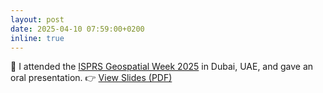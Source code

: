 ```yaml
---
layout: post
date: 2025-04-10 07:59:00+0200
inline: true
---
```


🎤 I attended the [ISPRS Geospatial Week 2025](https://gsw2025.ae/) in Dubai, UAE, and gave an oral presentation. 👉 [View Slides (PDF)](/assets/pdf/Dubai_Slides_ISPRSW_Submission_2025-04-10-final.pdf)
